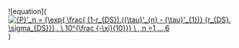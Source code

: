 ![equation](<a href="https://www.codecogs.com/eqnedit.php?latex={P}'_n&space;=&space;{\exp{&space;\frac{&space;(1-r_{DS}).({\tau}'_{n}&space;-&space;{\tau}'_{1})}&space;{r_{DS}.&space;\sigma_{DS}}}&space;.&space;\&space;10^{\frac&space;{-\xi}{10}}}&space;\&space;,&space;n&space;=1,...,6" target="_blank"><img src="https://latex.codecogs.com/gif.latex?{P}'_n&space;=&space;{\exp{&space;\frac{&space;(1-r_{DS}).({\tau}'_{n}&space;-&space;{\tau}'_{1})}&space;{r_{DS}.&space;\sigma_{DS}}}&space;.&space;\&space;10^{\frac&space;{-\xi}{10}}}&space;\&space;,&space;n&space;=1,...,6" title="{P}'_n = {\exp{ \frac{ (1-r_{DS}).({\tau}'_{n} - {\tau}'_{1})} {r_{DS}. \sigma_{DS}}} . \ 10^{\frac {-\xi}{10}}} \ , n =1,...,6" /></a>)
